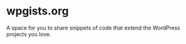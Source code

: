 wpgists.org
===========

A space for you to share snippets of code that extend the WordPress projects you love.
